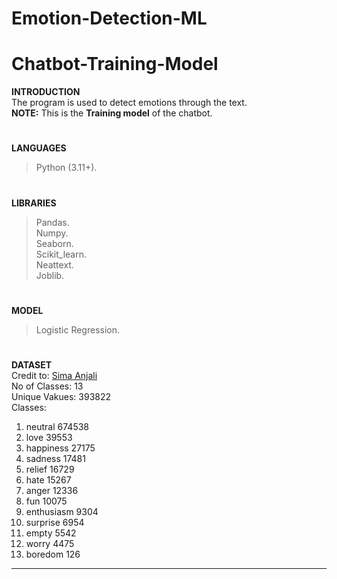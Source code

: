 # Emotion-Detection-ML

# Chatbot-Training-Model
**INTRODUCTION<br>**
The program is used to detect emotions through the text.<br>
**NOTE:** This is the **Training model** of the chatbot.
#
**LANGUAGES**
> Python (3.11+).
#
**LIBRARIES**
> Pandas.<br>
> Numpy.<br>
> Seaborn.<br>
> Scikit_learn.<br>
> Neattext.<br>
> Joblib.<br>
#
**MODEL**
> Logistic Regression.
#
**DATASET<br>**
Credit to:
<a href="https://www.kaggle.com/datasets/simaanjali/emotion-analysis-based-on-text"> Sima Anjali </a><br>
No of Classes: 13<br>
Unique Vakues: 393822<br>
Classes: 
 1. neutral       674538<br>
 2. love           39553<br>
 3. happiness      27175<br>
 4. sadness        17481<br>
 5. relief         16729<br>
 6. hate           15267<br>
 7. anger          12336<br>
 8. fun            10075<br>
 9. enthusiasm      9304<br>
10. surprise        6954<br>
11. empty           5542<br>
12. worry           4475<br>
13. boredom          126<br>
<hr>
